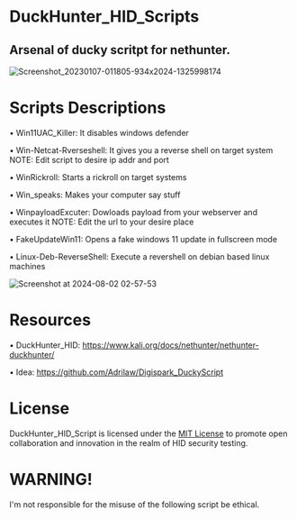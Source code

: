 # DuckHunter_HID_Scripts
## Arsenal of ducky scritpt for nethunter. 

![Screenshot_20230107-011805-934x2024-1325998174](https://github.com/user-attachments/assets/f1b56353-0102-45ef-8126-a8fe85f05830) 


# Scripts Descriptions
• Win11UAC_Killer: It disables windows defender

• Win-Netcat-Rverseshell: It gives you a reverse shell on target system  NOTE: Edit script to desire ip addr and port

• WinRickroll: Starts a rickroll on target systems

• Win_speaks: Makes your computer say stuff

• WinpayloadExcuter: Dowloads payload from your webserver and executes it  NOTE: Edit the url to your desire place

• FakeUpdateWin11: Opens a fake windows 11 update in fullscreen mode

• Linux-Deb-ReverseShell: Execute a revershell on debian based linux machines

![Screenshot at 2024-08-02 02-57-53](https://github.com/user-attachments/assets/a85b6532-24ed-48fc-b28e-ff0def8a7125)


# Resources
• DuckHunter_HID: https://www.kali.org/docs/nethunter/nethunter-duckhunter/

• Idea: https://github.com/Adrilaw/Digispark_DuckyScript

# License
DuckHunter_HID_Script is licensed under the [MIT License](LICENSE) to promote open collaboration and innovation in the realm of HID security testing.


# WARNING!
I'm not responsible for the misuse of the following script be ethical.
